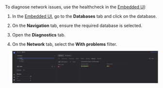 To diagnose network issues, use the healthcheck in the [Embedded UI](../../../../../reference/embedded-ui/index.md):

1. In the [Embedded UI](../../../../../reference/embedded-ui/index.md), go to the **Databases** tab and click on the database.

1. On the **Navigation** tab, ensure the required database is selected.

1. Open the **Diagnostics** tab.

1. On the **Network** tab, select the **With problems** filter.

    ![](../_assets/diagnostics-network.png)
